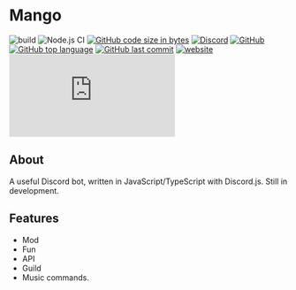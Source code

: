 # Mango 
![build](https://github.com/Ma15fo43/Mango/workflows/build/badge.svg)
![Node.js CI](https://github.com/Ma15fo43/Mango/workflows/Node.js%20CI/badge.svg)
[![GitHub code size in bytes](https://img.shields.io/github/languages/code-size/Ma15fo43/Mango)](https://github.com/Ma15fo43/Mango/tree/master/src)
[![Discord](https://img.shields.io/discord/510564701919510549)](https://discordapp.com/)
[![GitHub](https://img.shields.io/github/license/Ma15fo43/Mango)](https://github.com/Ma15fo43/Mango/blob/master/LICENSE)
[![GitHub top language](https://img.shields.io/github/languages/top/Ma15fo43/Mango)](https://github.com/Ma15fo43/Mango/search?l=typescript)
[![GitHub last commit](https://img.shields.io/github/last-commit/Ma15fo43/Mango)](https://github.com/Ma15fo43/Mango/commit/master) 
[![website](https://img.shields.io/website.svg?url=https%3A%2F%2Fwww.mazz.ml%2Findex.html)](https://mazz.ml/Pages/Mango/index.html)
[![npm](https://img.shields.io/npm/v/discord.js)](https://www.npmjs.com/package/discord.js?source=post_page-----7b5fe27cb6fa----------------------) 

## About
A useful Discord bot, written in JavaScript/TypeScript with Discord.js. Still in development.

## Features
- Mod
- Fun
- API
- Guild
- Music commands.